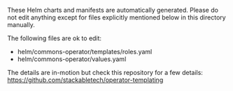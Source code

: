 These Helm charts and manifests are automatically generated.
Please do not edit anything except for files explicitly mentioned below in this
directory manually.

The following files are ok to edit:

- helm/commons-operator/templates/roles.yaml
- helm/commons-operator/values.yaml

The details are in-motion but check this repository for a few details:
<https://github.com/stackabletech/operator-templating>
